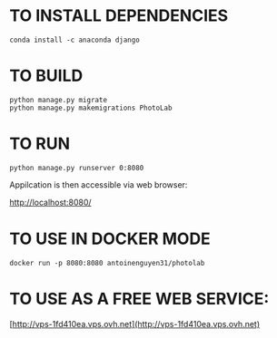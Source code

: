 # TO INSTALL DEPENDENCIES
```
conda install -c anaconda django 
```

# TO BUILD

```
python manage.py migrate
python manage.py makemigrations PhotoLab
```

# TO RUN

```
python manage.py runserver 0:8080
```
Appilcation is then accessible via web browser:

[http://localhost:8080/](http://localhost:8080/)

# TO USE IN DOCKER MODE
```
docker run -p 8080:8080 antoinenguyen31/photolab
```
# TO USE AS A FREE WEB SERVICE:

[http://vps-1fd410ea.vps.ovh.net](http://vps-1fd410ea.vps.ovh.net)

